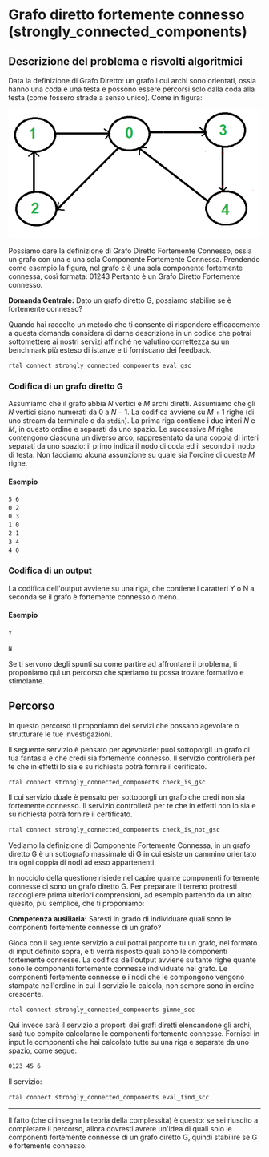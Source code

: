 # Grafo diretto fortemente connesso (strongly_connected_components)

## Descrizione del problema e risvolti algoritmici

Data la definizione di Grafo Diretto: un grafo i cui archi sono orientati, ossia hanno una coda e una testa e possono essere percorsi solo dalla coda alla testa (come fossero strade a senso unico). 
Come in figura:

![image](figs/euler-dir.png)

Possiamo dare la definizione di Grafo Diretto Fortemente Connesso, ossia un grafo con una e una sola Componente Fortemente Connessa.
Prendendo come esempio la figura, nel grafo c'è una sola componente fortemente connessa, così formata:
$01243$
Pertanto è un Grafo Diretto Fortemente connesso.

  <strong>Domanda Centrale:</strong> Dato un grafo diretto G, possiamo stabilire se è fortemente connesso?

Quando hai raccolto un metodo che ti consente di rispondere efficacemente a questa domanda considera di darne descrizione in un codice che potrai sottomettere ai nostri servizi affinché ne valutino correttezza su un benchmark più esteso di istanze e ti forniscano dei feedback.

```bash
rtal connect strongly_connected_components eval_gsc
```

### Codifica di un grafo diretto G

Assumiamo che il grafo abbia $N$ vertici e $M$ archi diretti. Assumiamo che gli $N$ vertici siano numerati da $0$ a $N-1$.
La codifica avviene su $M+1$ righe (di uno stream da terminale o da `stdin`). 
La prima riga contiene i due interi $N$ e $M$, in questo ordine e separati da uno spazio.
Le successive $M$ righe contengono ciascuna un diverso arco, rappresentato da una coppia di interi separati da uno spazio: il primo indica il nodo di coda ed il secondo il nodo di testa. Non facciamo alcuna assunzione su quale sia l'ordine di queste $M$ righe.

#### Esempio

```bash
5 6
0 2
0 3
1 0
2 1
3 4
4 0
```

### Codifica di un output
La codifica dell'output avviene su una riga, che contiene i caratteri Y o N a seconda se il grafo è fortemente connesso o meno.

#### Esempio

```bash
Y
```
```bash
N
```

Se ti servono degli spunti su come partire ad affrontare il problema, ti proponiamo quì un percorso che speriamo tu possa trovare formativo e stimolante. 

## Percorso

In questo percorso ti proponiamo dei servizi che possano agevolare o strutturare le tue investigazioni.

Il seguente servizio è pensato per agevolarle: puoi sottoporgli un grafo di tua fantasia e che credi sia fortemente connesso. Il servizio controllerà per te che in effetti lo sia e su richiesta potrà fornire il cerificato.

```bash
rtal connect strongly_connected_components check_is_gsc
```
Il cui servizio duale è pensato per sottoporgli un grafo che credi non sia fortemente connesso. Il servizio controllerà per te che in effetti non lo sia e su richiesta potrà fornire il certificato.

```bash
rtal connect strongly_connected_components check_is_not_gsc
```

Vediamo la definizione di Componente Fortemente Connessa, in un grafo diretto G è un sottografo massimale di G in cui esiste un cammino orientato tra ogni coppia di nodi ad esso appartenenti.

In nocciolo della questione risiede nel capire quante componenti fortemente connesse ci sono un grafo diretto G. Per preparare il terreno protresti raccogliere prima ulteriori comprensioni, ad esempio partendo da un altro quesito, più semplice, che ti proponiamo:

   <strong>Competenza ausiliaria:</strong> Saresti in grado di individuare quali sono le componenti fortemente connesse di un grafo? 

Gioca con il seguente servizio a cui potrai proporre tu un grafo, nel formato di input definito sopra, e ti verrà risposto quali sono le componenti fortemente connesse.
La codifica dell'output avviene su tante righe quante sono le componenti fortemente connesse individuate nel grafo.
Le componenti fortemente connesse e i nodi che le compongono vengono stampate nell'ordine in cui il servizio le calcola, non sempre sono in ordine crescente.

```bash
rtal connect strongly_connected_components gimme_scc
```

 Qui invece sarà il servizio a proporti dei grafi diretti elencandone gli archi, sarà tuo compito calcolarne le componenti fortemente connesse. 
 Fornisci in input le componenti che hai calcolato tutte su una riga e separate da uno spazio, come segue:
```bash
0123 45 6
```
Il servizio:
```bash
rtal connect strongly_connected_components eval_find_scc
```


------------------------------------------------

Il fatto (che ci insegna la teoria della complessità) è questo:
se sei riuscito a completare il percorso, allora dovresti avrere un'idea di quali solo le componenti fortemente connesse di un grafo diretto G, quindi stabilire se G è fortemente connesso.


